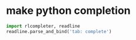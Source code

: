 # make python completion

```python
import rlcompleter, readline
readline.parse_and_bind('tab: complete')
```
